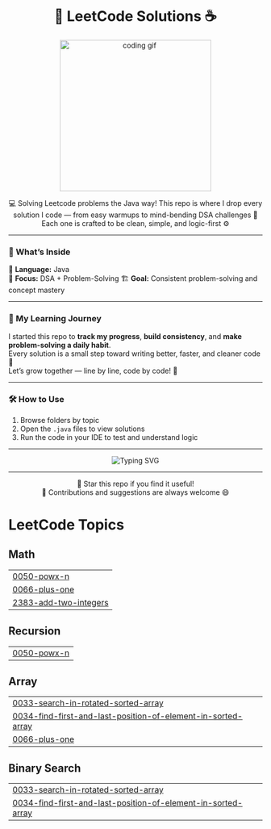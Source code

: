 <h1 align="center">🚀 LeetCode Solutions ☕</h1>

<p align="center">
  <img src="https://media.tenor.com/2uyENRmiUt0AAAAC/coding.gif" width="300" alt="coding gif"/>
</p>

<p align="center">
  💻 Solving Leetcode problems the Java way!  
  This repo is where I drop every solution I code — from easy warmups to mind-bending DSA challenges 🧠  
  Each one is crafted to be clean, simple, and logic-first ⚙️  
</p>

---

### 🧩 What’s Inside

📘 **Language:** Java  
🧠 **Focus:** DSA + Problem-Solving 
🏗 **Goal:** Consistent problem-solving and concept mastery 

---

### 🌱 My Learning Journey
I started this repo to **track my progress**, **build consistency**, and **make problem-solving a daily habit**.  
Every solution is a small step toward writing better, faster, and cleaner code 🌟  
Let’s grow together — line by line, code by code! 💪  

---



### 🛠 How to Use

1. Browse folders by topic  
2. Open the `.java` files to view solutions  
3. Run the code in your IDE to test and understand logic  

---

<p align="center">
  <img src="https://readme-typing-svg.herokuapp.com?font=Fira+Code&pause=1000&color=00C853&width=435&lines=Keep+Coding...;Keep+Learning...;Keep+Improving!+🔥" alt="Typing SVG" />
</p>

---

<p align="center">
  🌟 Star this repo if you find it useful!  
  <br/>
  💬 Contributions and suggestions are always welcome 😄
</p>

<!---LeetCode Topics Start-->
# LeetCode Topics
## Math
|  |
| ------- |
| [0050-powx-n](https://github.com/bunnybhargavi/Leetcode/tree/master/0050-powx-n) |
| [0066-plus-one](https://github.com/bunnybhargavi/Leetcode/tree/master/0066-plus-one) |
| [2383-add-two-integers](https://github.com/bunnybhargavi/Leetcode/tree/master/2383-add-two-integers) |
## Recursion
|  |
| ------- |
| [0050-powx-n](https://github.com/bunnybhargavi/Leetcode/tree/master/0050-powx-n) |
## Array
|  |
| ------- |
| [0033-search-in-rotated-sorted-array](https://github.com/bunnybhargavi/Leetcode/tree/master/0033-search-in-rotated-sorted-array) |
| [0034-find-first-and-last-position-of-element-in-sorted-array](https://github.com/bunnybhargavi/Leetcode/tree/master/0034-find-first-and-last-position-of-element-in-sorted-array) |
| [0066-plus-one](https://github.com/bunnybhargavi/Leetcode/tree/master/0066-plus-one) |
## Binary Search
|  |
| ------- |
| [0033-search-in-rotated-sorted-array](https://github.com/bunnybhargavi/Leetcode/tree/master/0033-search-in-rotated-sorted-array) |
| [0034-find-first-and-last-position-of-element-in-sorted-array](https://github.com/bunnybhargavi/Leetcode/tree/master/0034-find-first-and-last-position-of-element-in-sorted-array) |
<!---LeetCode Topics End-->
